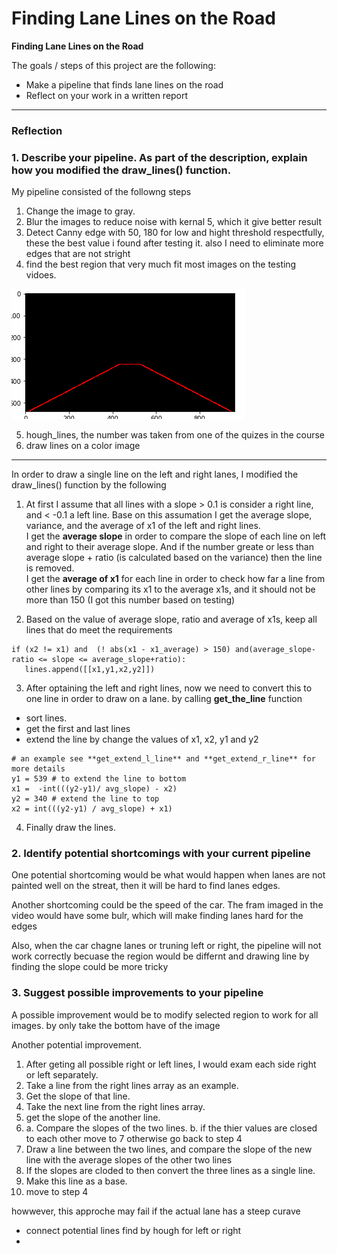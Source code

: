 # **Finding Lane Lines on the Road** 

**Finding Lane Lines on the Road**

The goals / steps of this project are the following:
* Make a pipeline that finds lane lines on the road
* Reflect on your work in a written report
       
---

### Reflection

### 1. Describe your pipeline. As part of the description, explain how you modified the draw_lines() function.

My pipeline consisted of the followng steps     
1. Change the image to gray.
2. Blur the images to reduce noise with kernal 5, which it give better result
3. Detect Canny edge with 50, 180 for low and hight threshold respectfully, these the best value i found after testing it. also I need to eliminate more edges that are not stright
4. find the best region that very much fit most images on the testing vidoes. 

![alt text](./examples/regions.png)

5. hough_lines, the number was taken from one of the quizes in the course 
6. draw lines on a color image

---


In order to draw a single line on the left and right lanes, I modified the draw_lines() function by the following

1. At first I assume that all lines with a slope > 0.1 is consider a right line, and < -0.1 a left line. Base on this assumation I get the average slope, variance, and the average of x1 of the left and right lines.     
I get the **average slope** in order to compare the slope of each line on left and right to their average slope. And if the number greate or less than average slope + ratio (is calculated based on the variance) then the line is removed.     
I get the **average of x1** for each line in order to check how far a line from other lines by comparing its x1 to the average x1s, and it should not be more than 150 (I got this number based on testing)    

2. Based on the value of average slope, ratio and average of x1s, keep all lines that do  meet the requirements


```
if (x2 != x1) and  (! abs(x1 - x1_average) > 150) and(average_slope-ratio <= slope <= average_slope+ratio):       
   lines.append([[x1,y1,x2,y2]])
``` 

3. After optaining the left and right lines, now we need to convert this to one line in order to draw on a lane. by calling **get_the_line** function
- sort lines.
- get the first and last lines
- extend the line by change the values of x1, x2, y1 and y2 

```
# an example see **get_extend_l_line** and **get_extend_r_line** for more details     
y1 = 539 # to extend the line to bottom 
x1 =  -int(((y2-y1)/ avg_slope) - x2)
y2 = 340 # extend the line to top 
x2 = int(((y2-y1) / avg_slope) + x1)
```

4. Finally draw the lines.

### 2. Identify potential shortcomings with your current pipeline


One potential shortcoming would be what would happen when lanes are not painted well on the streat, then it will be hard to find lanes edges. 

Another shortcoming could be the speed of the car. The fram imaged in the video  would have some bulr, which will make finding lanes hard for the edges

Also, when the car chagne lanes or truning left or right, the pipeline will not work correctly becuase the region would be differnt and drawing line by finding the slope could be more tricky


### 3. Suggest possible improvements to your pipeline

A possible improvement would be to modify selected region to work for all images. by only take the bottom have of the image

Another potential improvement.
1. After geting all possible right or left lines, I would exam each side right or left separately.
2. Take a line from the  right lines array as an example.
3. Get the slope of that line.
4. Take the next line from the right lines array.
5. get the slope of the another line.
6.  a. Compare the slopes of the two lines.
    b. if the thier values are closed to each other move to 7 otherwise go back to step 4
7. Draw a line between the two lines, and compare the slope of the new line with the average slopes of the other two lines 
8. If the slopes are cloded to then convert the three lines as a single line. 
9. Make this line as a base.
10. move to step 4 

howwever, this approche may fail if the actual lane has a steep curave

- connect potential lines find by hough for left or right
- 